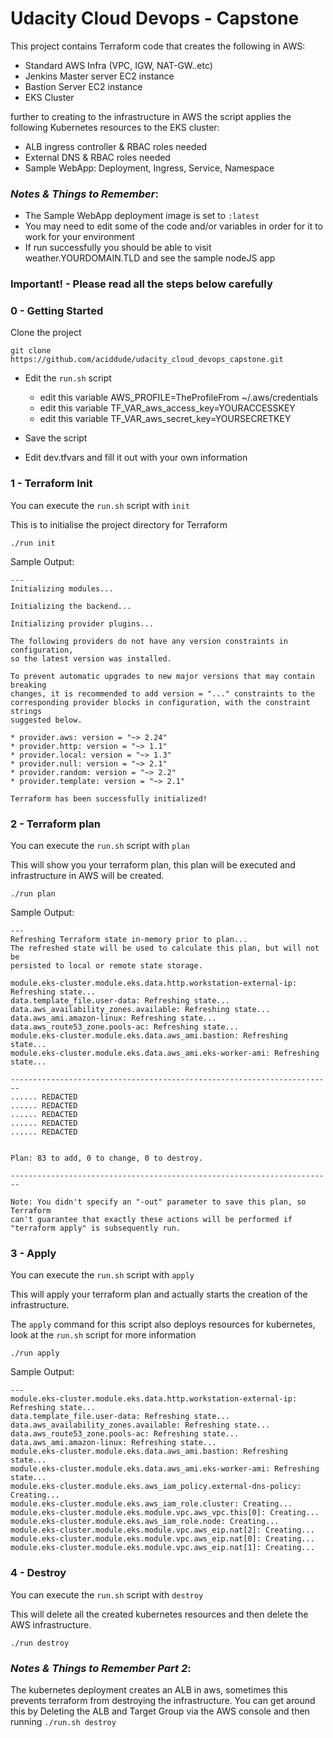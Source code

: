 # Udacity Cloud Devops - Capstone

This project contains Terraform code that creates the following in AWS:

- Standard AWS Infra (VPC, IGW, NAT-GW..etc)
- Jenkins Master server EC2 instance
- Bastion Server EC2 instance
- EKS Cluster

further to creating to the infrastructure in AWS the script applies the following Kubernetes resources to the EKS cluster:

- ALB ingress controller & RBAC roles needed
- External DNS  & RBAC roles needed
- Sample WebApp: Deployment, Ingress, Service, Namespace

### _Notes & Things to Remember_:
- The Sample WebApp deployment image is set to `:latest`
- You may need to edit some of the code and/or variables in order for it to work for your environment
- If run successfully you should be able to visit weather.YOURDOMAIN.TLD and see the sample nodeJS app

### **Important!** - Please read **all** the steps below carefully


### 0 - Getting Started

Clone the project
```
git clone https://github.com/aciddude/udacity_cloud_devops_capstone.git
```

- Edit the `run.sh` script
  - edit this variable AWS_PROFILE=TheProfileFrom ~/.aws/credentials
  - edit this variable TF_VAR_aws_access_key=YOURACCESSKEY
  - edit this variable TF_VAR_aws_secret_key=YOURSECRETKEY
- Save the script

- Edit dev.tfvars and fill it out with your own information


### 1 - Terraform Init
You can execute the `run.sh` script with `init`

This is to initialise the project directory for Terraform

```
./run init

```
Sample Output:

```
---
Initializing modules...

Initializing the backend...

Initializing provider plugins...

The following providers do not have any version constraints in configuration,
so the latest version was installed.

To prevent automatic upgrades to new major versions that may contain breaking
changes, it is recommended to add version = "..." constraints to the
corresponding provider blocks in configuration, with the constraint strings
suggested below.

* provider.aws: version = "~> 2.24"
* provider.http: version = "~> 1.1"
* provider.local: version = "~> 1.3"
* provider.null: version = "~> 2.1"
* provider.random: version = "~> 2.2"
* provider.template: version = "~> 2.1"

Terraform has been successfully initialized!
```





### 2 - Terraform plan
You can execute the `run.sh` script with `plan`

This will show you your terraform plan, this plan will be executed and infrastructure in AWS will be created.

```
./run plan

```

Sample Output:

```
---
Refreshing Terraform state in-memory prior to plan...
The refreshed state will be used to calculate this plan, but will not be
persisted to local or remote state storage.

module.eks-cluster.module.eks.data.http.workstation-external-ip: Refreshing state...
data.template_file.user-data: Refreshing state...
data.aws_availability_zones.available: Refreshing state...
data.aws_ami.amazon-linux: Refreshing state...
data.aws_route53_zone.pools-ac: Refreshing state...
module.eks-cluster.module.eks.data.aws_ami.bastion: Refreshing state...
module.eks-cluster.module.eks.data.aws_ami.eks-worker-ami: Refreshing state...

------------------------------------------------------------------------
...... REDACTED
...... REDACTED
...... REDACTED
...... REDACTED
...... REDACTED


Plan: 83 to add, 0 to change, 0 to destroy.

------------------------------------------------------------------------

Note: You didn't specify an "-out" parameter to save this plan, so Terraform
can't guarantee that exactly these actions will be performed if
"terraform apply" is subsequently run.

```


### 3 - Apply
You can execute the `run.sh` script with `apply`

This will apply your terraform plan and actually starts the creation of the infrastructure.

The `apply` command for this script also deploys resources for kubernetes, look at the `run.sh` script for more information

```
./run apply

```

Sample Output:

```
---
module.eks-cluster.module.eks.data.http.workstation-external-ip: Refreshing state...
data.template_file.user-data: Refreshing state...
data.aws_availability_zones.available: Refreshing state...
data.aws_route53_zone.pools-ac: Refreshing state...
data.aws_ami.amazon-linux: Refreshing state...
module.eks-cluster.module.eks.data.aws_ami.bastion: Refreshing state...
module.eks-cluster.module.eks.data.aws_ami.eks-worker-ami: Refreshing state...
module.eks-cluster.module.eks.aws_iam_policy.external-dns-policy: Creating...
module.eks-cluster.module.eks.aws_iam_role.cluster: Creating...
module.eks-cluster.module.eks.module.vpc.aws_vpc.this[0]: Creating...
module.eks-cluster.module.eks.aws_iam_role.node: Creating...
module.eks-cluster.module.eks.module.vpc.aws_eip.nat[2]: Creating...
module.eks-cluster.module.eks.module.vpc.aws_eip.nat[0]: Creating...
module.eks-cluster.module.eks.module.vpc.aws_eip.nat[1]: Creating...

```



### 4 - Destroy
You can execute the `run.sh` script with `destroy`

This will delete all the created kubernetes resources and then delete the AWS infrastructure.

```
./run destroy

```

### _Notes & Things to Remember Part 2_:
The kubernetes deployment creates an ALB in aws, sometimes this prevents terraform from destroying the infrastructure. You can get around this by Deleting the ALB and Target Group via the AWS console and then running `./run.sh destroy`
